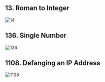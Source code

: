 ## 13. Roman to Integer
![14](https://user-images.githubusercontent.com/48903419/230096823-52056f51-9067-4f64-a7d4-3dd74b237bbe.png)

## 136. Single Number
![136](https://user-images.githubusercontent.com/48903419/230096826-eb82488d-8041-41e7-876d-140924cfa658.png)

## 1108. Defanging an IP Address
![1108](https://user-images.githubusercontent.com/48903419/230096827-36213cac-6a70-4a3e-a820-4206cb481c87.png)
